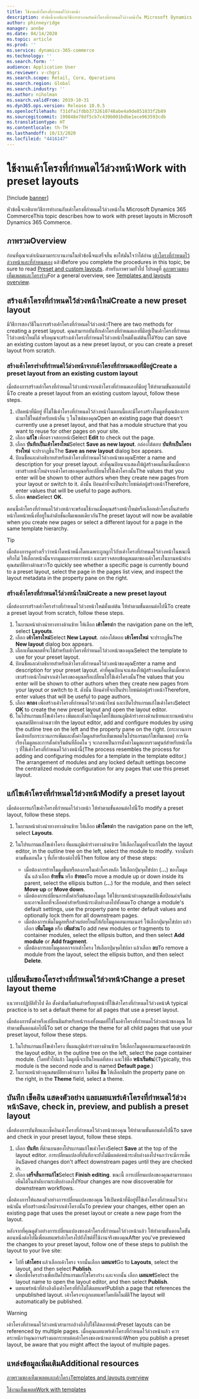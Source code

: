 ```yaml
---
title: ใช้งานเค้าโครงที่กำหนดไว้ล่วงหน้า
description: หัวข้อนี้จะอธิบายวิธีการทำงานกับเค้าโครงที่กำหนดไว้ล่วงหน้าใน Microsoft Dynamics 365 Commerce
author: phinneyridge
manager: annbe
ms.date: 04/14/2020
ms.topic: article
ms.prod: ''
ms.service: dynamics-365-commerce
ms.technology: ''
ms.search.form: ''
audience: Application User
ms.reviewer: v-chgri
ms.search.scope: Retail, Core, Operations
ms.search.region: Global
ms.search.industry: ''
ms.author: niholman
ms.search.validFrom: 2019-10-31
ms.dyn365.ops.version: Release 10.0.5
ms.openlocfilehash: f31dfa1fdbb3732610748abe4a9de851033f2b89
ms.sourcegitcommit: 199848e78df5cb7c439b001bdbe1ece963593cdb
ms.translationtype: HT
ms.contentlocale: th-TH
ms.lasthandoff: 10/13/2020
ms.locfileid: "4416147"
---
```

# <a name="work-with-preset-layouts"></a><span data-ttu-id="5034d-103">ใช้งานเค้าโครงที่กำหนดไว้ล่วงหน้า</span><span class="sxs-lookup"><span data-stu-id="5034d-103">Work with preset layouts</span></span>


[!include [banner](includes/banner.md)]

<span data-ttu-id="5034d-104">หัวข้อนี้จะอธิบายวิธีการทำงานกับเค้าโครงที่กำหนดไว้ล่วงหน้าใน Microsoft Dynamics 365 Commerce</span><span class="sxs-lookup"><span data-stu-id="5034d-104">This topic describes how to work with preset layouts in Microsoft Dynamics 365 Commerce.</span></span>

## <a name="overview"></a><span data-ttu-id="5034d-105">ภาพรวม</span><span class="sxs-lookup"><span data-stu-id="5034d-105">Overview</span></span>

<span data-ttu-id="5034d-106">ก่อนที่คุณจะดำเนินตามกระบวนงานในหัวข้อนี้จนเสร็จสิ้น ขอให้มั่นใจว่าได้อ่าน [เค้าโครงที่กำหนดไว้ล่วงหน้าและที่กำหนดเอง](templates-layouts-overview.md#preset-and-custom-layouts) แล้ว</span><span class="sxs-lookup"><span data-stu-id="5034d-106">Before you complete the procedures in this topic, be sure to read [Preset and custom layouts](templates-layouts-overview.md#preset-and-custom-layouts).</span></span> <span data-ttu-id="5034d-107">สำหรับภาพรวมทั่วไป โปรดดูที่ [ดูภาพรวมของเท็มเพลตและโครงร่าง](templates-layouts-overview.md)</span><span class="sxs-lookup"><span data-stu-id="5034d-107">For a general overview, see [Templates and layouts overview](templates-layouts-overview.md).</span></span>

## <a name="create-a-new-preset-layout"></a><span data-ttu-id="5034d-108">สร้างเค้าโครงที่กำหนดไว้ล่วงหน้าใหม่</span><span class="sxs-lookup"><span data-stu-id="5034d-108">Create a new preset layout</span></span>

<span data-ttu-id="5034d-109">มีวิธีการสองวิธีในการสร้างเค้าโครงที่กำหนดไว้ล่วงหน้า</span><span class="sxs-lookup"><span data-stu-id="5034d-109">There are two methods for creating a preset layout.</span></span> <span data-ttu-id="5034d-110">คุณสามารถบันทึกเค้าโครงที่กำหนดเองที่มีอยู่เป็นเค้าโครงที่กำหนดไว้ล่วงหน้าใหม่ได้ หรือคุณจะสร้างเค้าโครงที่กำหนดไว้ล่วงหน้าใหม่ตั้งแต่ต้นก็ได้</span><span class="sxs-lookup"><span data-stu-id="5034d-110">You can save an existing custom layout as a new preset layout, or you can create a preset layout from scratch.</span></span>

### <a name="create-a-preset-layout-from-an-existing-custom-layout"></a><span data-ttu-id="5034d-111">สร้างเค้าโครงร่างที่กำหนดไว้ล่วงหน้าจากเค้าโครงที่กำหนดเองที่มีอยู่</span><span class="sxs-lookup"><span data-stu-id="5034d-111">Create a preset layout from an existing custom layout</span></span>

<span data-ttu-id="5034d-112">เมื่อต้องการสร้างเค้าโครงที่กำหนดไว้ล่วงหน้าจากเค้าโครงที่กำหนดเองที่มีอยู่ ให้ทำตามขั้นตอนต่อไปนี้</span><span class="sxs-lookup"><span data-stu-id="5034d-112">To create a preset layout from an existing custom layout, follow these steps.</span></span>

1. <span data-ttu-id="5034d-113">เปิดหน้าที่มีอยู่ ที่ไม่ใช้เค้าโครงที่กำหนดไว้ล่วงหน้าในตอนนี้และมีโครงสร้างโมดูลที่คุณต้องการนำมาใช้ใหม่สำหรับหน้าอื่น ๆ ในไซต์ของคุณ</span><span class="sxs-lookup"><span data-stu-id="5034d-113">Open an existing page that doesn't currently use a preset layout, and that has a module structure that you want to reuse for other pages on your site.</span></span>
1. <span data-ttu-id="5034d-114">เลือก **แก้ไข** เพื่อตรวจสอบหน้า</span><span class="sxs-lookup"><span data-stu-id="5034d-114">Select **Edit** to check out the page.</span></span>
1. <span data-ttu-id="5034d-115">เลือก **บันทึกเป็นเค้าโครงใหม่**</span><span class="sxs-lookup"><span data-stu-id="5034d-115">Select **Save as new layout**.</span></span> <span data-ttu-id="5034d-116">กล่องโต้ตอบ **บันทึกเป็นโครงร่างใหม่** จะปรากฏขึ้น</span><span class="sxs-lookup"><span data-stu-id="5034d-116">The **Save as new layout** dialog box appears.</span></span>
1. <span data-ttu-id="5034d-117">ป้อนชื่อและคำอธิบายสำหรับเค้าโครงที่กำหนดไว้ล่วงหน้าของคุณ</span><span class="sxs-lookup"><span data-stu-id="5034d-117">Enter a name and description for your preset layout.</span></span> <span data-ttu-id="5034d-118">ค่าที่คุณป้อนจะแสดงให้ผู้สร้างคนอื่นเห็นเมื่อพวกเขาสร้างหน้าใหม่จากเค้าโครงของคุณหรือเปลี่ยนไปใช้เค้าโครงนั้น</span><span class="sxs-lookup"><span data-stu-id="5034d-118">The values that you enter will be shown to other authors when they create new pages from your layout or switch to it.</span></span> <span data-ttu-id="5034d-119">ดังนั้น ป้อนค่าที่จะเป็นประโยชน์ต่อผู้สร้างหน้า</span><span class="sxs-lookup"><span data-stu-id="5034d-119">Therefore, enter values that will be useful to page authors.</span></span>
1. <span data-ttu-id="5034d-120">เลือก **ตกลง**</span><span class="sxs-lookup"><span data-stu-id="5034d-120">Select **OK**.</span></span>

<span data-ttu-id="5034d-121">ตอนนี้เค้าโครงที่กำหนดไว้ล่วงหน้าจะพร้อมใช้งานเมื่อคุณสร้างหน้าใหม่หรือเลือกเค้าโครงอื่นสำหรับหน้าใดหน้าหนึ่งที่อยู่ในลำดับชั้นเท็มเพลตเดียวกัน</span><span class="sxs-lookup"><span data-stu-id="5034d-121">The preset layout will now be available when you create new pages or select a different layout for a page in the same template hierarchy.</span></span>

> [!TIP]
> <span data-ttu-id="5034d-122">เมื่อต้องการดูอย่างเร็วว่าหน้าใดหน้าหนึ่งโดยเฉพาะถูกผูกไว้กับเค้าโครงที่กำหนดไว้ล่วงหน้าในขณะนี้หรือไม่ ให้เลือกหน้านั้นจากมุมมองรายการหน้า และตรวจสอบข้อมูลเมตาของเค้าโครงในบานหน้าต่างคุณสมบัติทางด้านขวา</span><span class="sxs-lookup"><span data-stu-id="5034d-122">To quickly see whether a specific page is currently bound to a preset layout, select the page in the pages list view, and inspect the layout metadata in the property pane on the right.</span></span>

### <a name="create-a-new-preset-layout"></a><span data-ttu-id="5034d-123">สร้างเค้าโครงที่กำหนดไว้ล่วงหน้าใหม่</span><span class="sxs-lookup"><span data-stu-id="5034d-123">Create a new preset layout</span></span>

<span data-ttu-id="5034d-124">เมื่อต้องการสร้างเค้าโครงร่างที่กำหนดไว้ล่วงหน้าใหม่ตั้งแต่ต้น ให้ทำตามขั้นตอนต่อไปนี้</span><span class="sxs-lookup"><span data-stu-id="5034d-124">To create a preset layout from scratch, follow these steps.</span></span>

1. <span data-ttu-id="5034d-125">ในบานหน้าต่างนำทางทางด้านซ้าย ให้เลือก **เค้าโครง**</span><span class="sxs-lookup"><span data-stu-id="5034d-125">In the navigation pane on the left, select **Layouts**.</span></span>
1. <span data-ttu-id="5034d-126">เลือก **เค้าโครงใหม่**</span><span class="sxs-lookup"><span data-stu-id="5034d-126">Select **New Layout**.</span></span> <span data-ttu-id="5034d-127">กล่องโต้ตอบ **เค้าโครงใหม่** จะปรากฏขึ้น</span><span class="sxs-lookup"><span data-stu-id="5034d-127">The **New layout** dialog box appears.</span></span>
1. <span data-ttu-id="5034d-128">เลือกเท็มเพลตที่จะใช้สำหรับเค้าโครงที่กำหนดไว้ล่วงหน้าของคุณ</span><span class="sxs-lookup"><span data-stu-id="5034d-128">Select the template to use for your preset layout.</span></span>
1. <span data-ttu-id="5034d-129">ป้อนชื่อและคำอธิบายสำหรับเค้าโครงที่กำหนดไว้ล่วงหน้าของคุณ</span><span class="sxs-lookup"><span data-stu-id="5034d-129">Enter a name and description for your preset layout.</span></span> <span data-ttu-id="5034d-130">ค่าที่คุณป้อนจะแสดงให้ผู้สร้างคนอื่นเห็นเมื่อพวกเขาสร้างหน้าใหม่จากเค้าโครงของคุณหรือเปลี่ยนไปใช้เค้าโครงนั้น</span><span class="sxs-lookup"><span data-stu-id="5034d-130">The values that you enter will be shown to other authors when they create new pages from your layout or switch to it.</span></span> <span data-ttu-id="5034d-131">ดังนั้น ป้อนค่าที่จะเป็นประโยชน์ต่อผู้สร้างหน้า</span><span class="sxs-lookup"><span data-stu-id="5034d-131">Therefore, enter values that will be useful to page authors.</span></span>
1. <span data-ttu-id="5034d-132">เลือก **ตกลง** เพื่อสร้างเค้าโครงที่กำหนดไว้ล่วงหน้าใหม่ และเปิดโปรแกรมแก้ไขเค้าโครง</span><span class="sxs-lookup"><span data-stu-id="5034d-132">Select **OK** to create the new preset layout and open the layout editor.</span></span>
1. <span data-ttu-id="5034d-133">ในโปรแกรมแก้ไขเค้าโครง เพิ่มและตั้งค่าโมดูลโดยใช้แผนภูมิเค้าร่างทางด้านซ้ายและบานหน้าต่างคุณสมบัติทางด้านขวา</span><span class="sxs-lookup"><span data-stu-id="5034d-133">In the layout editor, add and configure modules by using the outline tree on the left and the property pane on the right.</span></span> <span data-ttu-id="5034d-134">(กระบวนการนี้คล้ายกับกระบวนการเพิ่มและตั้งค่าโมดูลสำหรับเท็มเพลตในโปรแกรมแก้ไขเท็มเพลต) การจัดเรียงโมดูลและการตั้งค่าเริ่มต้นที่ล็อคใด ๆ จะกลายเป็นการตั้งค่าโมดูลแบบรวมศูนย์สำหรับหน้าใด ๆ ที่ใช้เค้าโครงที่กำหนดไว้ล่วงหน้านี้</span><span class="sxs-lookup"><span data-stu-id="5034d-134">(The process resembles the process for adding and configuring modules for a template in the template editor.) The arrangement of modules and any locked default settings become the centralized module configuration for any pages that use this preset layout.</span></span>

## <a name="modify-a-preset-layout"></a><span data-ttu-id="5034d-135">แก้ไขเค้าโครงที่กำหนดไว้ล่วงหน้า</span><span class="sxs-lookup"><span data-stu-id="5034d-135">Modify a preset layout</span></span>

<span data-ttu-id="5034d-136">เมื่อต้องการแก้ไขเค้าโครงที่กำหนดไว้ล่วงหน้า ให้ทำตามขั้นตอนต่อไปนี้</span><span class="sxs-lookup"><span data-stu-id="5034d-136">To modify a preset layout, follow these steps.</span></span>

1. <span data-ttu-id="5034d-137">ในบานหน้าต่างนำทางทางด้านซ้าย ให้เลือก **เค้าโครง**</span><span class="sxs-lookup"><span data-stu-id="5034d-137">In the navigation pane on the left, select **Layouts**.</span></span>
1. <span data-ttu-id="5034d-138">ในโปรแกรมแก้ไขเค้าโครง ที่แผนภูมิเค้าร่างทางด้านซ้าย ให้เลือกโมดูลที่จะแก้ไข</span><span class="sxs-lookup"><span data-stu-id="5034d-138">In the layout editor, in the outline tree on the left, select the module to modify.</span></span> <span data-ttu-id="5034d-139">จากนั้นทำตามขั้นตอนใด ๆ ที่เกี่ยวข้องต่อไปนี้</span><span class="sxs-lookup"><span data-stu-id="5034d-139">Then follow any of these steps:</span></span>

    - <span data-ttu-id="5034d-140">เมื่อต้องการย้ายโมดูลขึ้นหรือลงภายในเค้าโครงหลัก ให้เลือกปุ่มจุดไข่ปลา (**...**) ของโมดูลนั้น แล้วเลือก **ย้ายขึ้น** หรือ **ย้ายลง**</span><span class="sxs-lookup"><span data-stu-id="5034d-140">To move a module up or down inside its parent, select the ellipsis button (**...**) for the module, and then select **Move up** or **Move down**.</span></span>
    - <span data-ttu-id="5034d-141">เมื่อต้องการเปลี่ยนการตั้งค่าเริ่มต้นของโมดูล ให้ใช้บานหน้าต่างคุณสมบัติเพื่อป้อนค่าเริ่มต้นและอาจเลือกที่จะล็อคค่าสำหรับหน้าระดับล่างลงไปทั้งหมด</span><span class="sxs-lookup"><span data-stu-id="5034d-141">To change a module's default settings, use the property pane to enter default values and optionally lock them for all downstream pages.</span></span>
    - <span data-ttu-id="5034d-142">เมื่อต้องการเพิ่มโมดูลหรือส่วนย่อยใหม่ให้กับโมดูลคอนเทนเนอร์ ให้เลือกปุ่มจุดไข่ปลา แล้วเลือก **เพิ่มโมดูล** หรือ **เพิ่มส่วน**</span><span class="sxs-lookup"><span data-stu-id="5034d-142">To add new modules or fragments to container modules, select the ellipsis button, and then select **Add module** or **Add fragment**.</span></span>
    - <span data-ttu-id="5034d-143">เมื่อต้องการลบโมดูลออกจากเค้าโครง ให้เลือกปุ่มจุดไข่ปลา แล้วเลือก **ลบ**</span><span class="sxs-lookup"><span data-stu-id="5034d-143">To remove a module from the layout, select the ellipsis button, and then select **Delete**.</span></span>

## <a name="change-a-preset-layout-theme"></a><span data-ttu-id="5034d-144">เปลี่ยนธีมของโครงร่างที่กำหนดไว้ล่วงหน้า</span><span class="sxs-lookup"><span data-stu-id="5034d-144">Change a preset layout theme</span></span>

<span data-ttu-id="5034d-145">แนวทางปฏิบัติทั่วไป คือ ตั้งค่าธีมเริ่มต้นสำหรับทุกหน้าที่ใช้เค้าโครงที่กำหนดไว้ล่วงหน้า</span><span class="sxs-lookup"><span data-stu-id="5034d-145">A typical practice is to set a default theme for all pages that use a preset layout.</span></span>

<span data-ttu-id="5034d-146">เมื่อต้องการตั้งค่าหรือเปลี่ยนธีมสำหรับหน้ารองทั้งหมดที่ใช้ในเค้าโครงที่กำหนดไว้ล่วงหน้าของคุณ ให้ทำตามขั้นตอนต่อไปนี้</span><span class="sxs-lookup"><span data-stu-id="5034d-146">To set or change the theme for all child pages that use your preset layout, follow these steps.</span></span>

1. <span data-ttu-id="5034d-147">ในโปรแกรมแก้ไขเค้าโครง ที่แผนภูมิเค้าร่างทางด้านซ้าย ให้เลือกโมดูลคอนเทนเนอร์ของหน้า</span><span class="sxs-lookup"><span data-stu-id="5034d-147">In the layout editor, in the outline tree on the left, select the page container module.</span></span> <span data-ttu-id="5034d-148">(โดยทั่วไปแล้ว โมดูลนี้จะเป็นโหนดที่สอง และใช้ชื่อ **หน้าเริ่มต้น**)</span><span class="sxs-lookup"><span data-stu-id="5034d-148">(Typically, this module is the second node and is named **Default page**.)</span></span>
1. <span data-ttu-id="5034d-149">ในบานหน้าต่างคุณสมบัติทางด้านขวา ในฟิลด์ **ธีม** ให้เลือกธีม</span><span class="sxs-lookup"><span data-stu-id="5034d-149">In the property pane on the right, in the **Theme** field, select a theme.</span></span>

## <a name="save-check-in-preview-and-publish-a-preset-layout"></a><span data-ttu-id="5034d-150">บันทึก เช็คอิน แสดงตัวอย่าง และเผยแพร่เค้าโครงที่กำหนดไว้ล่วงหน้า</span><span class="sxs-lookup"><span data-stu-id="5034d-150">Save, check in, preview, and publish a preset layout</span></span>

<span data-ttu-id="5034d-151">เมื่อต้องการบันทึกและเช็คอินเค้าโครงที่กำหนดไว้ล่วงหน้าของคุณ ให้ทำตามขั้นตอนต่อไปนี้</span><span class="sxs-lookup"><span data-stu-id="5034d-151">To save and check in your preset layout, follow these steps.</span></span>

1. <span data-ttu-id="5034d-152">เลือก **บันทึก** ที่ด้านบนของโปรแกรมแก้ไขเค้าโครง</span><span class="sxs-lookup"><span data-stu-id="5034d-152">Select **Save** at the top of the layout editor.</span></span> <span data-ttu-id="5034d-153">การเปลี่ยนแปลงที่บันทึกจะยังไม่มีผลต่อหน้าระดับล่างลงไปจนกว่าจะมีการเช็คอิน</span><span class="sxs-lookup"><span data-stu-id="5034d-153">Saved changes don't affect downstream pages until they are checked in.</span></span>
1. <span data-ttu-id="5034d-154">เลือก **เสร็จสิ้นการแก้ไข**</span><span class="sxs-lookup"><span data-stu-id="5034d-154">Select **Finish editing**.</span></span> <span data-ttu-id="5034d-155">ขณะนี้ การเปลี่ยนแปลงของคุณสามารถมองเห็นได้ในลำดับงานระดับล่างลงไป</span><span class="sxs-lookup"><span data-stu-id="5034d-155">Your changes are now discoverable for downstream workflows.</span></span>

<span data-ttu-id="5034d-156">เมื่อต้องการให้แสดงตัวอย่างการเปลี่ยนแปลงของคุณ ให้เปิดหน้าที่มีอยู่ที่ใช้เค้าโครงที่กำหนดไว้ล่วงหน้านั้น หรือสร้างหน้าใหม่จากเค้าโครงนั้น</span><span class="sxs-lookup"><span data-stu-id="5034d-156">To preview your changes, either open an existing page that uses the preset layout or create a new page from the layout.</span></span>

<span data-ttu-id="5034d-157">หลังจากที่คุณดูตัวอย่างการเปลี่ยนแปลงของเค้าโครงที่กำหนดไว้ล่วงหน้าแล้ว ให้ทำตามขั้นตอนใดขั้นตอนหนึ่งต่อไปนี้เพื่อเผยแพร่เค้าโครงไปยังไซต์ที่ใช้งานจริงของคุณ</span><span class="sxs-lookup"><span data-stu-id="5034d-157">After you've previewed the changes to your preset layout, follow one of these steps to publish the layout to your live site:</span></span>

* <span data-ttu-id="5034d-158">ไปที่ **เค้าโครง** แล้วเลือกเค้าโครง จากนั้นเลือก **เผยแพร่**</span><span class="sxs-lookup"><span data-stu-id="5034d-158">Go to **Layouts**, select the layout, and then select **Publish**.</span></span>
* <span data-ttu-id="5034d-159">เลือกชื่อโครงร่างเพื่อเปิดโปรแกรมแก้ไขโครงร่าง และจากนั้น เลือก **เผยแพร่**</span><span class="sxs-lookup"><span data-stu-id="5034d-159">Select the layout name to open the layout editor, and then select **Publish**.</span></span>
* <span data-ttu-id="5034d-160">เผยแพร่หน้าที่อ้างอิงถึงเค้าโครงที่ยังไม่ได้เผยแพร่</span><span class="sxs-lookup"><span data-stu-id="5034d-160">Publish a page that references the unpublished layout.</span></span> <span data-ttu-id="5034d-161">เค้าโครงจะถูกเผยแพร่โดยอัตโนมัติ</span><span class="sxs-lookup"><span data-stu-id="5034d-161">The layout will automatically be published.</span></span>

> [!WARNING]
> <span data-ttu-id="5034d-162">เค้าโครงที่กำหนดไว้ล่วงหน้าสามารถอ้างอิงไปใช้ได้หลายหน้า</span><span class="sxs-lookup"><span data-stu-id="5034d-162">Preset layouts can be referenced by multiple pages.</span></span> <span data-ttu-id="5034d-163">เมื่อคุณเผยแพร่เค้าโครงที่กำหนดไว้ล่วงหน้าแล้ว ควรตระหนักว่าคุณอาจสร้างผลกระทบต่อเค้าโครงของหน้าหลายหน้า</span><span class="sxs-lookup"><span data-stu-id="5034d-163">When you publish a preset layout, be aware that you might affect the layout of multiple pages.</span></span>

## <a name="additional-resources"></a><span data-ttu-id="5034d-164">แหล่งข้อมูลเพิ่มเติม</span><span class="sxs-lookup"><span data-stu-id="5034d-164">Additional resources</span></span>

[<span data-ttu-id="5034d-165">ภาพรวมของเท็มเพลตและเค้าโครง</span><span class="sxs-lookup"><span data-stu-id="5034d-165">Templates and layouts overview</span></span>](templates-layouts-overview.md)

[<span data-ttu-id="5034d-166">ใช้งานเท็มเพลต</span><span class="sxs-lookup"><span data-stu-id="5034d-166">Work with templates</span></span>](work-with-templates.md)
